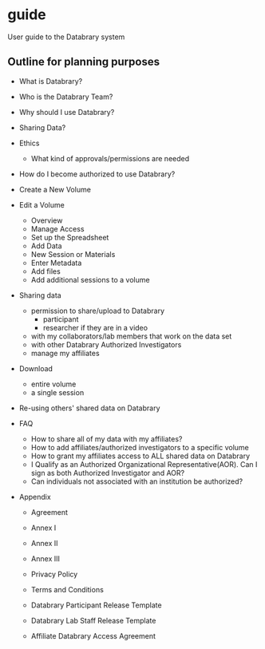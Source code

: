 # guide
User guide to the Databrary system

## Outline for planning purposes

- What is Databrary?
- Who is the Databrary Team?
- Why should I use Databrary?
- Sharing Data?

- Ethics
  - What kind of approvals/permissions are needed

- How do I become authorized to use Databrary?

- Create a New Volume

- Edit a Volume

  - Overview
  - Manage Access
  - Set up the Spreadsheet
  - Add Data
  - New Session or Materials
  - Enter Metadata
  - Add files
  - Add additional sessions to a volume

- Sharing data

  - permission to share/upload to Databrary
    - participant 
    - researcher if they are in a video
  - with my collaborators/lab members that work on the data set
  - with other Databrary Authorized Investigators
  - manage my affiliates
  
- Download
  - entire volume
  - a single session
  
- Re-using others' shared data on Databrary

- FAQ


  - How to share all of my data with my affiliates?
  - How to add affiliates/authorized investigators to a specific volume
  - How to grant my affiliates access to ALL shared data on Databrary
  - I Qualify as an Authorized Organizational Representative(AOR). Can I sign as both Authorized Investigator and AOR?
  - Can individuals not associated with an institution be authorized?

- Appendix  

  - Agreement  
  - Annex I  
  - Annex II  
  - Annex III  
  - Privacy Policy
  - Terms and Conditions
  
  - Databrary Participant Release Template
  - Databrary Lab Staff Release Template
  - Affiliate Databrary Access Agreement
